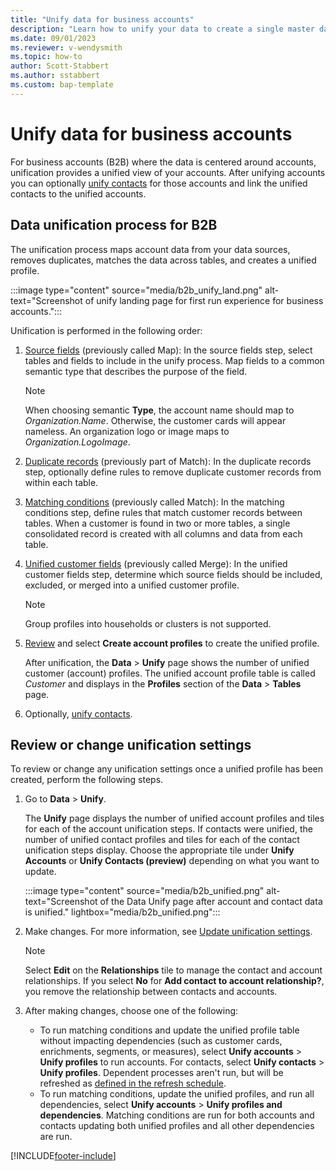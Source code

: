 ```yaml
---
title: "Unify data for business accounts"
description: "Learn how to unify your data to create a single master dataset of account profiles in Dynamics 365 Customer Insights."
ms.date: 09/01/2023
ms.reviewer: v-wendysmith
ms.topic: how-to
author: Scott-Stabbert
ms.author: sstabbert
ms.custom: bap-template
---
```


# Unify data for business accounts

For business accounts (B2B) where the data is centered around accounts, unification provides a unified view of your accounts. After unifying accounts you can optionally [unify contacts](data-unification-contacts.md) for those accounts and link the unified contacts to the unified accounts.

## Data unification process for B2B

The unification process maps account data from your data sources, removes duplicates, matches the data across tables, and creates a unified profile.

:::image type="content" source="media/b2b_unify_land.png" alt-text="Screenshot of unify landing page for first run experience for business accounts.":::

Unification is performed in the following order:

1. [Source fields](../data-unification-map-tables.md) (previously called Map): In the source fields step, select tables and fields to include in the unify process. Map fields to a common semantic type that describes the purpose of the field.

   > [!NOTE]
   > When choosing semantic **Type**, the account name should map to *Organization.Name*. Otherwise, the customer cards will appear nameless. An organization logo or image maps to *Organization.LogoImage*.

1. [Duplicate records](../data-unification-duplicates.md) (previously part of Match): In the duplicate records step, optionally define rules to remove duplicate customer records from within each table.

1. [Matching conditions](../data-unification-match-tables.md) (previously called Match): In the matching conditions step, define rules that match customer records between tables. When a customer is found in two or more tables, a single consolidated record is created with all columns and data from each table.

1. [Unified customer fields](../data-unification-merge-tables.md) (previously called Merge): In the unified customer fields step, determine which source fields should be included, excluded, or merged into a unified customer profile.  

   > [!NOTE]
   > Group profiles into households or clusters is not supported.

1. [Review](../data-unification-review.md) and select **Create account profiles** to create the unified profile.

   After unification, the **Data** > **Unify** page shows the number of unified customer (account) profiles. The unified account profile table is called *Customer* and displays in the **Profiles** section of the **Data** > **Tables** page.

1. Optionally, [unify contacts](data-unification-contacts.md).

## Review or change unification settings

To review or change any unification settings once a unified profile has been created, perform the following steps. 

1. Go to **Data** > **Unify**.

   The **Unify** page displays the number of unified account profiles and tiles for each of the account unification steps. If contacts were unified, the number of unified contact profiles and tiles for each of the contact unification steps display. Choose the appropriate tile under **Unify Accounts** or **Unify Contacts (preview)** depending on what you want to update.

   :::image type="content" source="media/b2b_unified.png" alt-text="Screenshot of the Data Unify page after account and contact data is unified." lightbox="media/b2b_unified.png":::

1. Make changes. For more information, see [Update unification settings](../data-unification-update.md).

   > [!NOTE]
   > Select **Edit** on the **Relationships** tile to manage the contact and account relationships. If you select **No** for **Add contact to account relationship?**, you remove the relationship between contacts and accounts.

1. After making changes, choose one of the following:

   - To run matching conditions and update the unified profile table without impacting dependencies (such as customer cards, enrichments, segments, or measures), select **Unify accounts** > **Unify profiles** to run accounts. For contacts, select **Unify contacts** > **Unify profiles**. Dependent processes aren't run, but will be refreshed as [defined in the refresh schedule](../schedule-refresh.md).
   - To run matching conditions, update the unified profiles, and run all dependencies, select **Unify accounts** > **Unify profiles and dependencies**. Matching conditions are run for both accounts and contacts updating both unified profiles and all other dependencies are run.

[!INCLUDE[footer-include](../includes/footer-banner.md)]
